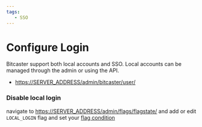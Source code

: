 ```yaml
---
tags:
   - SSO
---
```


# Configure Login

Bitcaster support both local accounts and SSO. Local accounts can be managed through the admin or using the API.

 -  <https://SERVER_ADDRESS/admin/bitcaster/user/>

### Disable local login

navigate to  <https://SERVER_ADDRESS/admin/flags/flagstate/> 
and add or edit `LOCAL_LOGIN` flag and set your [flag condition](flags.md)
